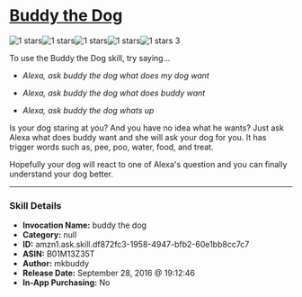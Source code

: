 # [Buddy the Dog](http://alexa.amazon.com/#skills/amzn1.ask.skill.df872fc3-1958-4947-bfb2-60e1bb8cc7c7)
![1 stars](../../images/ic_star_black_18dp_1x.png)![1 stars](../../images/ic_star_border_black_18dp_1x.png)![1 stars](../../images/ic_star_border_black_18dp_1x.png)![1 stars](../../images/ic_star_border_black_18dp_1x.png)![1 stars](../../images/ic_star_border_black_18dp_1x.png) 3

To use the Buddy the Dog skill, try saying...

* *Alexa, ask buddy the dog what does my dog want*

* *Alexa, ask buddy the dog what does buddy want*

* *Alexa, ask buddy the dog whats up*

Is your dog staring at you? And you have no idea what he wants? Just ask Alexa what does buddy want and she will ask your dog for you. It has trigger words such as, pee, poo, water, food, and treat.

Hopefully your dog will react to one of Alexa's question and you can finally understand your dog better.

***

### Skill Details

* **Invocation Name:** buddy the dog
* **Category:** null
* **ID:** amzn1.ask.skill.df872fc3-1958-4947-bfb2-60e1bb8cc7c7
* **ASIN:** B01M13Z35T
* **Author:** mkbuddy
* **Release Date:** September 28, 2016 @ 19:12:46
* **In-App Purchasing:** No
